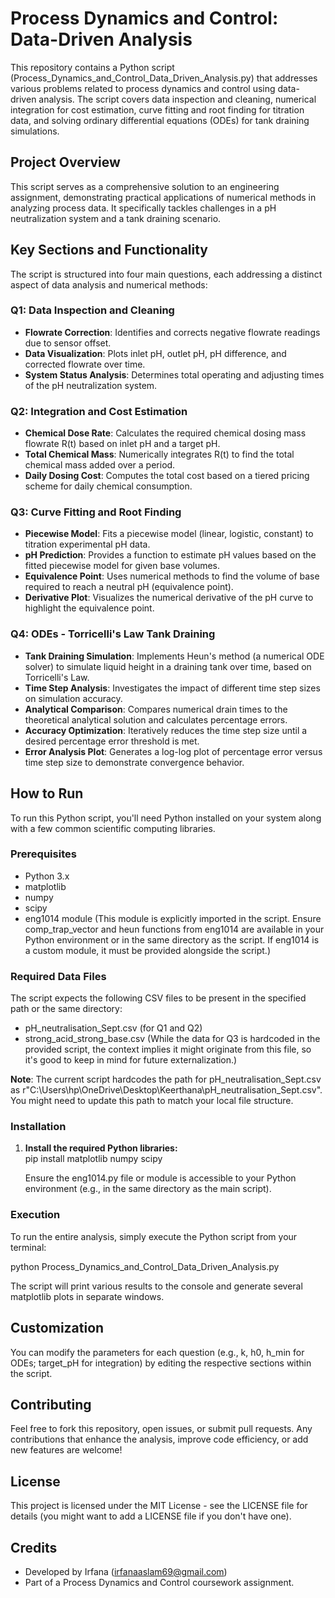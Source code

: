 # **Process Dynamics and Control: Data-Driven Analysis**

This repository contains a Python script (Process\_Dynamics\_and\_Control\_Data\_Driven\_Analysis.py) that addresses various problems related to process dynamics and control using data-driven analysis. The script covers data inspection and cleaning, numerical integration for cost estimation, curve fitting and root finding for titration data, and solving ordinary differential equations (ODEs) for tank draining simulations.

## **Project Overview**

This script serves as a comprehensive solution to an engineering assignment, demonstrating practical applications of numerical methods in analyzing process data. It specifically tackles challenges in a pH neutralization system and a tank draining scenario.

## **Key Sections and Functionality**

The script is structured into four main questions, each addressing a distinct aspect of data analysis and numerical methods:

### **Q1: Data Inspection and Cleaning**

* **Flowrate Correction**: Identifies and corrects negative flowrate readings due to sensor offset.  
* **Data Visualization**: Plots inlet pH, outlet pH, pH difference, and corrected flowrate over time.  
* **System Status Analysis**: Determines total operating and adjusting times of the pH neutralization system.

### **Q2: Integration and Cost Estimation**

* **Chemical Dose Rate**: Calculates the required chemical dosing mass flowrate R(t) based on inlet pH and a target pH.  
* **Total Chemical Mass**: Numerically integrates R(t) to find the total chemical mass added over a period.  
* **Daily Dosing Cost**: Computes the total cost based on a tiered pricing scheme for daily chemical consumption.

### **Q3: Curve Fitting and Root Finding**

* **Piecewise Model**: Fits a piecewise model (linear, logistic, constant) to titration experimental pH data.  
* **pH Prediction**: Provides a function to estimate pH values based on the fitted piecewise model for given base volumes.  
* **Equivalence Point**: Uses numerical methods to find the volume of base required to reach a neutral pH (equivalence point).  
* **Derivative Plot**: Visualizes the numerical derivative of the pH curve to highlight the equivalence point.

### **Q4: ODEs \- Torricelli's Law Tank Draining**

* **Tank Draining Simulation**: Implements Heun's method (a numerical ODE solver) to simulate liquid height in a draining tank over time, based on Torricelli's Law.  
* **Time Step Analysis**: Investigates the impact of different time step sizes on simulation accuracy.  
* **Analytical Comparison**: Compares numerical drain times to the theoretical analytical solution and calculates percentage errors.  
* **Accuracy Optimization**: Iteratively reduces the time step size until a desired percentage error threshold is met.  
* **Error Analysis Plot**: Generates a log-log plot of percentage error versus time step size to demonstrate convergence behavior.

## **How to Run**

To run this Python script, you'll need Python installed on your system along with a few common scientific computing libraries.

### **Prerequisites**

* Python 3.x  
* matplotlib  
* numpy  
* scipy  
* eng1014 module (This module is explicitly imported in the script. Ensure comp\_trap\_vector and heun functions from eng1014 are available in your Python environment or in the same directory as the script. If eng1014 is a custom module, it must be provided alongside the script.)

### **Required Data Files**

The script expects the following CSV files to be present in the specified path or the same directory:

* pH\_neutralisation\_Sept.csv (for Q1 and Q2)  
* strong\_acid\_strong\_base.csv (While the data for Q3 is hardcoded in the provided script, the context implies it might originate from this file, so it's good to keep in mind for future externalization.)

**Note**: The current script hardcodes the path for pH\_neutralisation\_Sept.csv as r"C:\\Users\\hp\\OneDrive\\Desktop\\Keerthana\\pH\_neutralisation\_Sept.csv". You might need to update this path to match your local file structure.

### **Installation**

1. **Install the required Python libraries:**  
   pip install matplotlib numpy scipy

   Ensure the eng1014.py file or module is accessible to your Python environment (e.g., in the same directory as the main script).

### **Execution**

To run the entire analysis, simply execute the Python script from your terminal:

python Process\_Dynamics\_and\_Control\_Data\_Driven\_Analysis.py

The script will print various results to the console and generate several matplotlib plots in separate windows.

## **Customization**

You can modify the parameters for each question (e.g., k, h0, h\_min for ODEs; target\_pH for integration) by editing the respective sections within the script.

## **Contributing**

Feel free to fork this repository, open issues, or submit pull requests. Any contributions that enhance the analysis, improve code efficiency, or add new features are welcome\!

## **License**

This project is licensed under the MIT License \- see the LICENSE file for details (you might want to add a LICENSE file if you don't have one).

## **Credits**

* Developed by Irfana ([irfanaaslam69@gmail.com](mailto:irfanaaslam69@gmail.com))  
* Part of a Process Dynamics and Control coursework assignment.